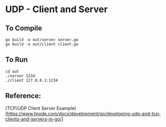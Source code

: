 # UDP - Client and Server

## To Compile
```
go build -o out/server server.go
go build -o out/client client.go
```
## To Run
```
cd out
./server 1234
./client 127.0.0.1:1234
```

## Reference:
(TCP/UDP Client Server Example)[https://www.linode.com/docs/development/go/developing-udp-and-tcp-clients-and-servers-in-go/]